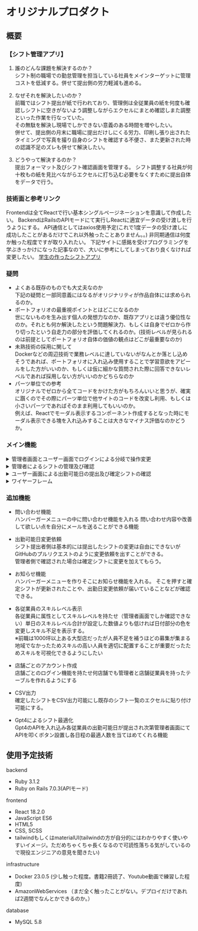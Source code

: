 # オリジナルプロダクト
## 概要
### 【シフト管理アプリ】
1.  誰のどんな課題を解決するのか？<br>
シフト制の職場での勤怠管理を担当している社員をメインターゲットに管理コストを低減する。併せて提出側の労力軽減も進める。

2.  なぜそれを解決したいのか？<br>
前職ではシフト提出が紙で行われており、管理側は全従業員の紙を何度も確認しシフトに空きがないよう調整しながらエクセルにまとめ確認しまた調整といった作業を行なっていた。<br>
その無駄を解決し現場でしかできない意義のある時間を増やしたい。<br>
併せて、提出側の月末に職場に提出だけしにくる労力、印刷し張り出されたタイミングで写真を撮り自身のシフトを確認する不便さ、また更新された時の認識不足のズレも併せて解決したい。

3. どうやって解決するのか？<br>
提出フォーマット及びシフト確認画面を管理する。
シフト調整する社員が何十枚もの紙を見比べながらエクセルに打ち込む必要をなくすために提出自体をデータで行う。

### 技術面と参考リンク
Frontendは全てReactで行い基本シングルページネーションを意識して作成したい。
BackendはRailsのAPIモードにて実行しReactに適宜データの受け渡しを行うようにする。
API通信としてはaxios使用予定(これで1度データの受け渡しに成功したことがあるだけでこれ以外触ったことありません。。)
非同期通信は何度か触った程度ですが取り入れたい。
下記サイトに感銘を受けプログラミングを学ぶきっかけになった記事なので、大いに参考にしてしまっており良くなければ変更したい。
[学生の作ったシフトアプリ](https://zenn.dev/pae_26/articles/dba5403eca50f0)

### 疑問
- よくある既存のものでも大丈夫なのか<br>
下記の疑問と一部同意義にはなるがオリジナリティが作品自体には求められるのか。
- ポートフォリオの最重視ポイントとはどこになるのか<br>
世にないものを生み出す個人の発想力なのか、既存アプリとは違う優位性なのか。それとも何か解決したという問題解決力、もしくは自身でゼロから作り切ったという自走力の部分を評価してくれるのか。(技術レベルが見られるのは前提としてポートフォリオ自体の価値の観点はどこが最重要なのか)
- 未熟技術の採用に関して<br>
Dockerなどの周辺技術で業務レベルに達していないがなんとか落とし込めそうであれば、ポートフォリオに入れ込み使用することで学習意欲をアピールをした方がいいのか、もしくは仮に細かな質問された際に回答できないレベルであれば採用しない方がいいのかどちらなのか
- パーツ単位での参考<br>
オリジナルでゼロから全てコードをかけた方がもちろんいいと思うが、確実に躓くのでその際にパーツ単位で他サイトのコードを改変し利用、もしくは小さいパーツであればそのまま利用してもいいのか。<br>
例えば、Reactでモーダル表示するコンポーネント作成するとなった時にモーダル表示できる塊を入れ込みすることは大きなマイナス評価なのかどうか。

### メイン機能
<details><summary>管理者画面とユーザー画面でログインによる分岐で操作変更</summary>

メイン画面にてログイン画面を実装。
管理者かユーザーかをパスワードで画面を分岐させる。
railsチュートリアルのようなものをイメージ。Reactでできるかどうかはやったことないのでわからないがやる。

</details>

<details><summary>管理者によるシフトの管理及び確認</summary>
管理者画面では全ユーザーの出勤可能日が記入された月別のカレンダー（仮シフト一覧）が氏名＋出勤可能時間で表示される。<br>
その画面を管理者は確認し各日付において過剰分の人員を削除及び出勤時間の編集ができる。<br>
また同画面に確定ボタンあり確定ができ、確定後はそのデータがシフト確定一覧画面に反映される。<br>
管理者画面での操作は主にパソコン作業想定。<br>
下記仮シフト一覧画面イメージ図<br>

<img width=70% src="https://qiita-image-store.s3.ap-northeast-1.amazonaws.com/0/2741017/37f75922-78ef-8f27-b0d1-2cd5d17cc666.png">

</details>

<details><summary>ユーザー画面による出勤可能日の提出及び確定シフトの確認</summary>

ユーザー画面では出勤可能日をカレンダーに打ち込み送信を押すことで管理者画面の仮シフト一覧に反映される。<br>カレンダーフォーマットは全て統一でここでも日付を押すことでモーダル画面表示で出勤可能日を打ち込めるようにする。<br>シフト確定一覧画面は画面遷移にて全員の確定した出勤日を月別で確認できる。<br>携帯電話での操作想定<br>下記日付クリックした際のモーダル表示機能イメージ

<img width=70% src="https://qiita-image-store.s3.ap-northeast-1.amazonaws.com/0/2741017/7d1a8cfd-ca97-629c-ef82-950c664e9a4a.png">


</details>

<details><summary>ワイヤーフレーム</summary>

## ログイン画面
この画面で管理者なのかユーザーなのか判断。
社員番号と任意のパスワードでログインできる。
管理者は基本的に1名しか登録できず、ユーザーは管理者によって社員番号登録されたのちにパスワード設定しログインできる様になる。
本来であれば店舗アカウントとしてまずはログインさせたいが自信ないのでデフォルトで管理者はこちらで登録しておき、あらかじめ利用者にパスワード等伝えておく。
<img width="" src="https://qiita-image-store.s3.ap-northeast-1.amazonaws.com/0/2741017/9676d395-22ad-e455-2ca0-e8f86be3078b.png">

## パスワード入力画面
ここで社員番号と自分で決めたパスワード打ち込むと自身の画面にログインできる。
管理者の場合は管理者画面に遷移する。
<img width="" src="https://qiita-image-store.s3.ap-northeast-1.amazonaws.com/0/2741017/ba0e899e-b007-88aa-536a-04460f03bfdb.png">

## 管理者としてログインした場合の管理者画面
CREATE USERは社員番号登録ができこれでログイン画面にてアカウント作成でパスワードを打ち込みユーザーアカウントが出来上がる
SHIFT PAGESは仮シフト一覧のページに移動
DECIDED PAGES仮シフト一覧を確定したものが掲載される画面に移動
<img width="" src="https://qiita-image-store.s3.ap-northeast-1.amazonaws.com/0/2741017/23a65d8d-15e6-59bd-95ff-1c9fb278f4e2.png">

## 管理者画面(仮シフト一覧：SHIFT PAGES)
管理者画面からのみアクセス可能。
ここにシフト提出されればそのデータに基づいて可能時間を入れていくことができる。
アルバイトで⚪︎になっている部分はこの日に出勤できる時間があるサイン(ユーザー画面からの送信でこの日付に時間帯記述されている意味)でこの部分をクリックするとプルダウンでその時間帯を指定できる。
×になっているところは出勤できない日として登録されているので何もできない。
社員に関してはA,B,F,中番など独自の値が入る。
確定ボタンを押せば現状登録されているカレンダーがユーザー画面に表示される様になる。
一時保存ボタンはユーザー画面には表示されず管理者として再度ログインしてこの画面に戻ってきても同じ状態を保つ様にする。
部門と名前の表示は固定でスクロールバーで日付だけ流せる様にしたい。
<img width="" src="https://qiita-image-store.s3.ap-northeast-1.amazonaws.com/0/2741017/6fc9bc9b-7835-dd7a-03b9-288a743c92c7.png">

## ユーザー画面
下の画面からUSER SHIFTかDECIDED PAGESに行けるボタンがあり、
DECIDED PAGESは管理者画面の確定版が見れる。
SHIFT PAGESは縦型のカレンダーの表示で下記のように表示される。(パソコンではなくケータイでの使用想定)
日付をクリックするとモーダル表示で出勤時間と退勤時間をプルダウン的に選択できるのでそこで選ぶ。何も選ばれていない日付は送信後デフォルトで×になる。
<img width="" src="https://qiita-image-store.s3.ap-northeast-1.amazonaws.com/0/2741017/bde3177e-29cf-88db-6316-1e2e28167fe1.png">
<img width="" src="https://qiita-image-store.s3.ap-northeast-1.amazonaws.com/0/2741017/eea6b794-b1eb-7e04-451a-c345201b1bc4.png">


</details>

### 追加機能
- 問い合わせ機能<br>
ハンバーガーメニューの中に問い合わせ機能を入れる
問い合わせ内容や改善して欲しい点を自分にメールを送ることができる機能

- 出勤可能日変更依頼<br>
シフト提出者側は基本的には提出したシフトの変更は自由にできないがGitHubのプルリクエストのように変更依頼を出すことができる。<br>
管理者側で確認された場合は確定シフトに変更を加えてもらう。

- お知らせ機能<br>
ハンバーガーメニューを作りそこにお知らせ機能を入れる。
そこを押すと確定シフトが更新されたことや、出勤日変更依頼が届いていることなどが確認できる。

- 各従業員のスキルレベル表示<br>
各従業員に属性としてスキルレベルを持たせ（管理者画面でしか確認できない）単日のスキルレベル合計が設定した数値よりも低ければ日付部分の色を変更しスキル不足を表示する。<br>※前職は1000坪以上ある大型店だったが人員不足を補うほどの募集が集まる地域でなかったためスキルの高い人員を適切に配置することが重要だったためスキルを可視化できるようにしたい

- 店舗ごとのアカウント作成<br>
店舗ごとのログイン機能を持たせ何店舗でも管理者と店舗従業員を持ったテーブルを作れるようにする

- CSV出力<br>
確定したシフトをCSV出力可能にし既存のシフト一覧のエクセルに貼り付け可能にする。

- Gpt4によるシフト最適化<br>
Gpt4のAPIを入れ込み各従業員の出勤可能日が提出され次第管理者画面にてAPIを叩くボタン設置し各日程の最適人数を当てはめてくれる機能



## 使用予定技術
backend
- Ruby 3.1.2
- Ruby on Rails 7.0.3(APIモード)

frontend
- React 18.2.0
- JavaScript ES6
- HTML5
- CSS, SCSS
- tailwindもしくはmaterialUI(tailwindの方が自分的にはわかりやすく使いやすいイメージ。ただめちゃくちゃ長くなるので可読性落ちる気がしているので現役エンジニアの意見を聞きたい)

infrastructure
- Docker 23.0.5 (少し触った程度。書籍2冊読了、Youtube動画で練習した程度)
- AmazonWebServices （まだ全く触ったことがない。デプロイだけであれば2週間でなんとかできるのか。）

database
- MySQL 5.8
